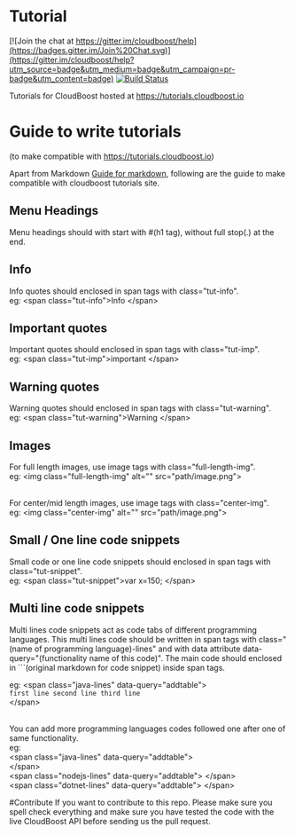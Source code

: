 # Tutorial

[![Join the chat at https://gitter.im/cloudboost/help](https://badges.gitter.im/Join%20Chat.svg)](https://gitter.im/cloudboost/help?utm_source=badge&utm_medium=badge&utm_campaign=pr-badge&utm_content=badge) [![Build Status](http://cbjenkins.cloudapp.net:8080/buildStatus/icon?job=CbTutorial)](http://cbjenkins.cloudapp.net:8080/job/CbTutorial/)


Tutorials for CloudBoost hosted at https://tutorials.cloudboost.io

# Guide to write tutorials
(to make compatible with https://tutorials.cloudboost.io)</br>

Apart from Markdown [Guide for markdown](https://guides.github.com/features/mastering-markdown), following are the guide to make compatible with cloudboost tutorials site.


## Menu Headings
Menu headings should with start with #(h1 tag), without full stop(.) at the end.

## Info
Info quotes should enclosed in span tags with class="tut-info".</br>
eg: &lt;span class="tut-info"&gt;Info &lt;/span&gt;

## Important quotes
Important quotes should enclosed in span tags with class="tut-imp".</br>
eg: &lt;span class="tut-imp"&gt;important &lt;/span&gt;

## Warning quotes
Warning quotes should enclosed in span tags with class="tut-warning".</br>
eg: &lt;span class="tut-warning"&gt;Warning &lt;/span&gt;

## Images
For full length images, use image tags with class="full-length-img".</br>
eg: &lt;img class="full-length-img" alt="" src="path/image.png"&gt;</br></br>

For center/mid length images, use image tags with class="center-img".</br>
eg: &lt;img class="center-img" alt="" src="path/image.png"&gt;

## Small / One line code snippets
Small code or one line code snippets should enclosed in span tags with class="tut-snippet".</br>
eg: &lt;span class="tut-snippet"&gt;var x=150; &lt;/span&gt;

## Multi line code snippets
Multi lines code snippets act as code tabs of different programming languages. This multi lines code should be written in span tags with class="(name of programming language)-lines" and with data attribute data-query="(functionality name of this code)". The main code should enclosed in ```(original markdown for code snippet) inside span tags.

eg: &lt;span class="java-lines" data-query="addtable"&gt;</br>
    ```
    first line
    second line
    third line
    ```</br>
    &lt;/span&gt;</br></br>
    
You can add more programming languages codes followed one after one of same functionality.</br>
eg:</br>
    &lt;span class="java-lines" data-query="addtable"&gt;</br>
    &lt;/span&gt;</br>
    &lt;span class="nodejs-lines" data-query="addtable"&gt;
    &lt;/span&gt;</br>
    &lt;span class="dotnet-lines" data-query="addtable"&gt;
    &lt;/span&gt;</br>
    

#Contribute
If you want to contribute to this repo. Please make sure you spell check everything and make sure you have tested the code with the live CloudBoost API before sending us the pull request.

